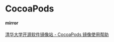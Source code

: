 # CocoaPods

#### mirror

[清华大学开源软件镜像站 - CocoaPods 镜像使用帮助](https://mirrors.tuna.tsinghua.edu.cn/help/CocoaPods/)